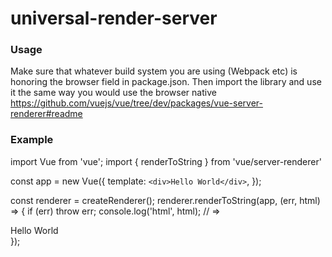 # universal-render-server

### Usage

Make sure that whatever build system you are using (Webpack etc) is honoring the browser field in package.json. Then import the library and use it the same way you would use the browser native https://github.com/vuejs/vue/tree/dev/packages/vue-server-renderer#readme

### Example 

import Vue from 'vue';
import { renderToString } from 'vue/server-renderer'

const app = new Vue({
  template: `<div>Hello World</div>`,
});

const renderer = createRenderer();
renderer.renderToString(app, (err, html) => {
  if (err) throw err;
  console.log('html', html);
  // => <div data-server-rendered="true">Hello World</div>
});